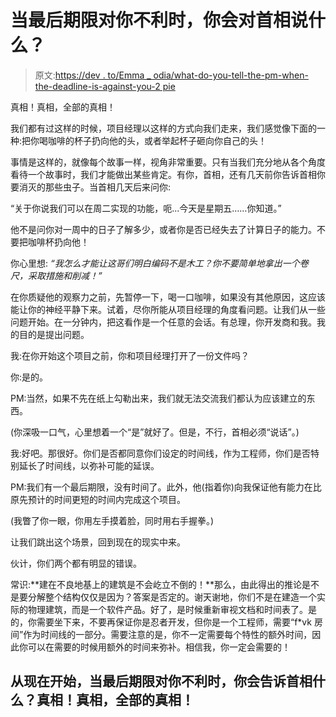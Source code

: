 # 当最后期限对你不利时，你会对首相说什么？

> 原文:[https://dev . to/Emma _ odia/what-do-you-tell-the-pm-when-the-deadline-is-against-you-2 pie](https://dev.to/emma_odia/what-do-you-tell-the-pm-when-the-deadline-is-against-you-2pie)

真相！真相，全部的真相！

我们都有过这样的时候，项目经理以这样的方式向我们走来，我们感觉像下面的一种:把你喝咖啡的杯子扔向他的头，或者举起杯子砸向你自己的头！

事情是这样的，就像每个故事一样，视角非常重要。只有当我们充分地从各个角度看待一个故事时，我们才能做出某些肯定。有你，首相，还有几天前你告诉首相你要消灭的那些虫子。当首相几天后来问你:

“关于你说我们可以在周二实现的功能，呃...今天是星期五……你知道。”

他不是问你对一周中的日子了解多少，或者你是否已经失去了计算日子的能力。不要把咖啡杯扔向他！

你心里想:
*“我怎么才能让这哥们明白编码不是木工？你不要简单地拿出一个卷尺，采取措施和削减！”*

在你质疑他的观察力之前，先暂停一下，喝一口咖啡，如果没有其他原因，这应该能让你的神经平静下来。试着，尽你所能从项目经理的角度看问题。让我们从一些问题开始。在一分钟内，把这看作是一个任意的会话。有总理，你开发商和我。我的目的是提出问题。

我:在你开始这个项目之前，你和项目经理打开了一份文件吗？

你:是的。

PM:当然，如果不先在纸上勾勒出来，我们就无法交流我们都认为应该建立的东西。

(你深吸一口气，心里想着一个“是”就好了。但是，不行，首相必须“说话”。)

我:好吧。那很好。你们是否都同意你们设定的时间线，作为工程师，你们是否特别延长了时间线，以弥补可能的延误。

PM:我们有一个最后期限，没有时间了。此外，他(指着你)向我保证他有能力在比原先预计的时间更短的时间内完成这个项目。

(我瞥了你一眼，你用左手摸着脸，同时用右手握拳。)

让我们跳出这个场景，回到现在的现实中来。

伙计，你们两个都有明显的错误。

常识:**建在不良地基上的建筑是不会屹立不倒的！**那么，由此得出的推论是不是要分解整个结构仅仅是因为？答案是否定的。谢天谢地，你们不是在建造一个实际的物理建筑，而是一个软件产品。好了，是时候重新审视文档和时间表了。是的，你需要坐下来，不要再保证你是忍者开发，但你是一个工程师，需要“f*vk 房间”作为时间线的一部分。需要注意的是，你不一定需要每个特性的额外时间，因此你可以在需要的时候用额外的时间来弥补。相信我，你一定会需要的！

## 从现在开始，当最后期限对你不利时，你会告诉首相什么？真相！真相，全部的真相！